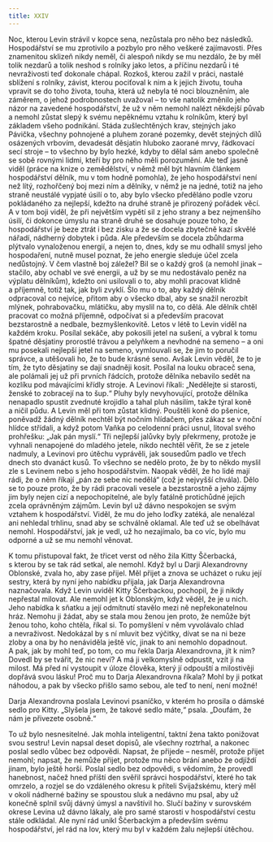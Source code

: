 ```yaml
---
title: XXIV
---
```


Noc, kterou Levin strávil v kopce sena, nezůstala pro něho bez následků. Hospodářství se mu zprotivilo a pozbylo pro něho veškeré zajímavosti. Přes znamenitou sklizeň nikdy neměl, či alespoň nikdy se mu nezdálo, že by měl tolik nezdarů a tolik neshod s rolníky jako letos, a příčinu nezdarů i té nevraživosti teď dokonale chápal. Rozkoš, kterou zažil v práci, nastalé sblížení s rolníky, závist, kterou pociťoval k nim a k jejich životu, touha vpravit se do toho života, touha, která už nebyla té noci blouzněním, ale záměrem, o jehož podrobnostech uvažoval – to vše natolik změnilo jeho názor na zavedené hospodářství, že už v něm nemohl nalézt někdejší půvab a nemohl zůstat slepý k svému nepěknému vztahu k rolníkům, který byl základem všeho podnikání. Stáda zušlechtěných krav, stejných jako Pávička, všechny pohnojené a pluhem zorané pozemky, devět stejných dílů osázených vrbovím, devadesát děsjatin hluboko zaorané mrvy, řádkovací secí stroje – to všechno by bylo hezké, kdyby to dělal sám anebo společně se sobě rovnými lidmi, kteří by pro něho měli porozumění. Ale teď jasně viděl (práce na knize o zemědělství, v němž měl být hlavním článkem hospodářství dělník, mu v tom hodně pomohla), že jeho hospodářství není než lítý, rozhořčený boj mezi ním a dělníky, v němž je na jedné, totiž na jeho straně neustálé vypjaté úsilí o to, aby bylo všecko předěláno podle vzoru pokládaného za nejlepší, kdežto na druhé straně je přirozený pořádek věcí. A v tom boji viděl, že při největším vypětí sil z jeho strany a bez nejmenšího úsilí, či dokonce úmyslu na straně druhé se dosahuje pouze toho, že hospodářství je beze ztrát i bez zisku a že se docela zbytečně kazí skvělé nářadí, nádherný dobytek i půda. Ale především se docela zbůhdarma plýtvalo vynaloženou energií, a nejen to, dnes, kdy se mu odhalil smysl jeho hospodaření, nutně musel poznat, že jeho energie sleduje účel zcela nedůstojný. V čem vlastně boj záležel? Bil se o každý groš (a nemohl jinak – stačilo, aby ochabl ve své energii, a už by se mu nedostávalo peněz na výplatu dělníkům), kdežto oni usilovali o to, aby mohli pracovat klidně a příjemně, totiž tak, jak byli zvyklí. Šlo mu o to, aby každý dělník odpracoval co nejvíce, přitom aby o všecko dbal, aby se snažil nerozbít mlýnek, pohrabovačku, mlátičku, aby myslil na to, co dělá. Ale dělník chtěl pracovat co možná příjemně, odpočívat si a především pracovat bezstarostně a nedbale, bezmyšlenkovitě. Letos v létě to Levin viděl na každém kroku. Posílal sekáče, aby pokosili jetel na sušení, a vybral k tomu špatné děsjatiny prorostlé trávou a pelyňkem a nevhodné na semeno – a oni mu posekali nejlepší jetel na semeno, vymlouvali se, že jim to poručil správce, a utěšovali ho, že to bude krásné seno. Avšak Levin věděl, že to je tím, že tyto děsjatiny se dají snadněji kosit. Posílal na louku obraceč sena, ale polámali jej už při prvních řádcích, protože dělníka nebavilo sedět na kozlíku pod mávajícími křídly stroje. A Levinovi říkali: „Nedělejte si starosti, ženské to zobracejí na to šup.“ Pluhy byly nevyhovující, protože dělníka nenapadlo spustit zvednuté krojidlo a tahal pluh násilím, takže týral koně a ničil půdu. A Levin měl při tom zůstat klidný. Pouštěli koně do pšenice, poněvadž žádný dělník nechtěl být nočním hlídačem, přes zákaz se v noční hlídce střídali, a když potom Vaňka po celodenní práci usnul, litoval svého prohřešku: „Jak pán myslí.“ Tři nejlepší jalůvky byly překrmeny, protože je vyhnali nenapojené do mladého jetele, nikdo nechtěl věřit, že se z jetele nadmuly, a Levinovi pro útěchu vyprávěli, jak sousedům padlo ve třech dnech sto dvanáct kusů. To všechno se nedělo proto, že by to někdo myslil zle s Levinem nebo s jeho hospodářstvím. Naopak věděl, že ho lidé mají rádi, že o něm říkají „pán ze sebe nic nedělá“ (což je nejvyšší chvála). Dělo se to pouze proto, že by rádi pracovali vesele a bezstarostně a jeho zájmy jim byly nejen cizí a nepochopitelné, ale byly fatálně protichůdné jejich zcela oprávněným zájmům. Levin byl už dávno nespokojen se svým vztahem k hospodářství. Viděl, že mu do jeho loďky zatéká, ale nenalézal ani nehledal trhlinu, snad aby se schválně oklamal. Ale teď už se obelhávat nemohl. Hospodářství, jak je vedl, už ho nezajímalo, ba co víc, bylo mu odporné a už se mu nemohl věnovat.

K tomu přistupoval fakt, že třicet verst od něho žila Kitty Ščerbacká, s kterou by se tak rád setkal, ale nemohl. Když byl u Darji Alexandrovny Oblonské, zvala ho, aby zase přijel. Měl přijet a znova se ucházet o ruku její sestry, která by nyní jeho nabídku přijala, jak Darja Alexandrovna naznačovala. Když Levin uviděl Kitty Ščerbackou, pochopil, že ji nikdy nepřestal milovat. Ale nemohl jet k Oblonským, když věděl, že je u nich. Jeho nabídka k sňatku a její odmítnutí stavělo mezi ně nepřekonatelnou hráz. Nemohu ji žádat, aby se stala mou ženou jen proto, že nemůže být ženou toho, koho chtěla, říkal si. To pomyšlení v něm vyvolávalo chlad a nevraživost. Nedokázal by s ní mluvit bez výčitky, dívat se na ni beze zloby a ona by ho nenáviděla ještě víc, jinak to ani nemohlo dopadnout. A pak, jak by mohl teď, po tom, co mu řekla Darja Alexandrovna, jít k nim? Dovedl by se tvářit, že nic neví? A má ji velkomyslně odpustit, vzít ji na milost. Má před ní vystoupit v úloze člověka, který jí odpouští a milostivěji dopřává svou lásku! Proč mu to Darja Alexandrovna říkala? Mohl by ji potkat náhodou, a pak by všecko přišlo samo sebou, ale teď to není, není možné!

Darja Alexandrovna poslala Levinovi psaníčko, v kterém ho prosila o dámské sedlo pro Kitty. „Slyšela jsem, že takové sedlo máte,“ psala. „Doufám, že nám je přivezete osobně.“

To už bylo nesnesitelné. Jak mohla inteligentní, taktní žena takto ponižovat svou sestru! Levin napsal deset dopisů, ale všechny roztrhal, a nakonec poslal sedlo vůbec bez odpovědi. Napsat, že přijede – nesměl, protože přijet nemohl; napsat, že nemůže přijet, protože mu něco brání anebo že odjíždí jinam, bylo ještě horší. Poslal sedlo bez odpovědi, s vědomím, že provedl hanebnost, načež hned příští den svěřil správci hospodářství, které ho tak omrzelo, a rozjel se do vzdáleného okresu k příteli Svijažskému, který měl v okolí nádherné bažiny se spoustou sluk a nedávno mu psal, aby už konečně splnil svůj dávný úmysl a navštívil ho. Slučí bažiny v surovském okrese Levina už dávno lákaly, ale pro samé starosti v hospodářství cestu stále odkládal. Ale nyní rád unikl Ščerbackým a především svému hospodářství, jel rád na lov, který mu byl v každém žalu nejlepší útěchou.
